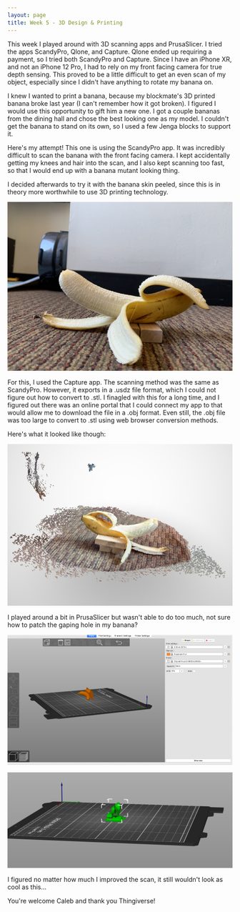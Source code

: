 ```yaml
---
layout: page
title: Week 5 - 3D Design & Printing
---
```


This week I played around with 3D scanning apps and PrusaSlicer. I tried the apps ScandyPro, Qlone, and Capture. Qlone ended up requiring a payment, so I tried both ScandyPro and Capture. Since I have an iPhone XR, and not an iPhone 12 Pro, I had to rely on my front facing camera for true depth sensing. This proved to be a little difficult to get an even scan of my object, especially since I didn't have anything to rotate my banana on.

I knew I wanted to print a banana, because my blockmate's 3D printed banana broke last year (I can't remember how it got broken). I figured I would use this opportunity to gift him a new one. I got a couple bananas from the dining hall and chose the best looking one as my model. I couldn't get the banana to stand on its own, so I used a few Jenga blocks to support it. 

Here's my attempt! This one is using the ScandyPro app. It was incredibly difficult to scan the banana with the front facing camera. I kept accidentally getting my knees and hair into the scan, and I also kept scanning too fast, so that I would end up with a banana mutant looking thing.

<script src="https://embed.github.com/view/3d/azhou4/ps70/master/assets/stl/scandy.stl"></script>

I decided afterwards to try it with the banana skin peeled, since this is in theory more worthwhile to use 3D printing technology. 

![Banana](assets/week5-banana.jpg)

For this, I used the Capture app. The scanning method was the same as ScandyPro. However, it exports in a .usdz file format, which I could not figure out how to convert to .stl. I finagled with this for a long time, and I figured out there was an online portal that I could connect my app to that would allow me to download the file in a .obj format. Even still, the .obj file was too large to convert to .stl using web browser conversion methods. 


Here's what it looked like though:

![Banana](assets/bananapeel.png)

I played around a bit in PrusaSlicer but wasn't able to do too much, not sure how to patch the gaping hole in my banana?

![Banana](assets/prusaslicer.png)

![Banana](assets/prusaholes.png)

I figured no matter how much I improved the scan, it still wouldn't look as cool as this...

<script src="https://embed.github.com/view/3d/azhou4/ps70/master/assets/stl/BananaKnightV2.stl"></script>

You're welcome Caleb and thank you Thingiverse!